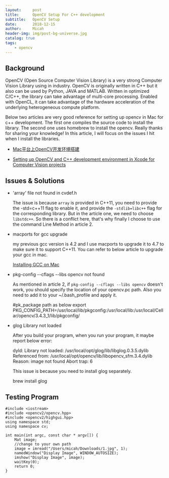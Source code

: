 ```yaml
---
layout:     post
title:      OpenCV Setup For C++ development
subtitle:   OpenCV Setup
date:       2018-12-15
author:     Micah
header-img: img/post-bg-universe.jpg
catalog: true
tags:
    - opencv
---
```


## Background

OpenCV (Open Source Computer Vision Library) is a very strong Computer Vision Library using in industry. OpenCV is originally written in C++ but it also can be used by Python, JAVA and MATLAB. 
Written in optimized C/C++, the library can take advantage of multi-core processing. Enabled with OpenCL, it can take advantage of the hardware acceleration of the underlying heterogeneous compute platform.

Below two articles are very good reference for setting up opencv in Mac for c++ development. The first one compiles the source code to install the library. The second one uses homebrew to install 
the opencv. Really thanks for sharing your knowledge! In this article, I will focus on the issues
I hit when I install the libraries.

- [Mac平台上OpenCV开发环境搭建](https://segmentfault.com/a/1190000000711132)

- [Setting up OpenCV and C++ development environment in Xcode for Computer Vision projects](https://medium.com/@jaskaranvirdi/setting-up-opencv-and-c-development-environment-in-xcode-b6027728003)

 
## Issues & Solutions

- 'array' file not found in cvdef.h

  The issue is because `array` is provided in C++11, you need to provide the -std=c++11 flag to enable it, and provide the `-stdlib=libc++` flag for the corresponding library. But in the article one, we need to choose `libstdc++`. So there is a conflict here, that's why finally I choose to use the command Line Method in article 2.

- macports for gcc upgrade

  my previous gcc version is 4.2 and I use macports to upgrade it to 4.7 to make sure it to support 
  C++11. You can refer to below article to upgrade your gcc in mac.

  [Installing GCC on Mac](https://www.ficksworkshop.com/blog/installing-gcc-on-mac)


- pkg-config --cflags --libs opencv not found

  As mentioned in article 2, if `pkg-config --cflags --libs opencv` doesn't work, you should specify the location of your opencv.pc path. Also you need to add it to your ~/.bash_profile and apply it.

	#pk_package path as below
	export PKG_CONFIG_PATH=/usr/local/lib/pkgconfig:/usr/local/lib:/usr/local/Cellar/opencv/3.4.3_1/lib/pkgconfig/

- glog Library not loaded

  After you build your program, when you run your program, it maybe report below error:

	dyld: Library not loaded: /usr/local/opt/glog/lib/libglog.0.3.5.dylib
	Referenced from: /usr/local/opt/opencv/lib/libopencv_sfm.3.4.dylib
	Reason: image not found
	Abort trap: 6

  This issue is because you need to install glog separately.

	brew install glog


## Testing Program


	#include <iostream>
	#include <opencv2/opencv.hpp>
	#include <opencv2/highgui.hpp>
	using namespace std;
	using namespace cv;

	int main(int argc, const char * argv[]) {
    	Mat image;
    	//change to your own path
    	image = imread("/Users/micah/Downloads/1.jpg", 1);
    	namedWindow("Display Image", WINDOW_AUTOSIZE);
    	imshow("Display Image", image);
    	waitKey(0);
    	return 0;
	}












 

